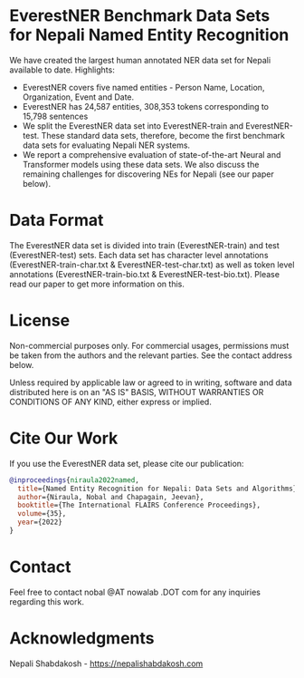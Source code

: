 # EverestNER Benchmark Data Sets for Nepali Named Entity Recognition
We have created the largest human annotated NER data set for Nepali available to date. Highlights: 

* EverestNER covers five named entities - Person Name, Location, Organization, Event and Date. 
* EverestNER has 24,587 entities, 308,353 tokens corresponding to 15,798 sentences 
* We split the EverestNER data set into EverestNER-train and EverestNER-test. These standard data sets, therefore, become the first benchmark data sets for evaluating Nepali NER systems. 
* We report a comprehensive evaluation of state-of-the-art Neural and Transformer models using these data sets. We also discuss the remaining challenges for discovering NEs for Nepali (see our paper below).

# Data Format
The EverestNER data set is divided into train (EverestNER-train) and test (EverestNER-test) sets. Each data set has character level annotations (EverestNER-train-char.txt & EverestNER-test-char.txt) as well as token level annotations (EverestNER-train-bio.txt & EverestNER-test-bio.txt). Please read our paper to get more information on this. 

# License 
Non-commercial purposes only. For commercial usages, permissions must be taken from the authors and the relevant parties. See the contact address below. 

Unless required by applicable law or agreed to in writing, software and data distributed here is on an "AS IS" BASIS, WITHOUT WARRANTIES OR CONDITIONS OF ANY KIND, either express or implied.

# Cite Our Work
If you use the EverestNER data set, please cite our publication: 
```bibtex
@inproceedings{niraula2022named,
  title={Named Entity Recognition for Nepali: Data Sets and Algorithms},
  author={Niraula, Nobal and Chapagain, Jeevan},
  booktitle={The International FLAIRS Conference Proceedings},
  volume={35},
  year={2022}
}
```
# Contact 
Feel free to contact nobal @AT nowalab .DOT com for any inquiries regarding this work.

# Acknowledgments
Nepali Shabdakosh - https://nepalishabdakosh.com 


